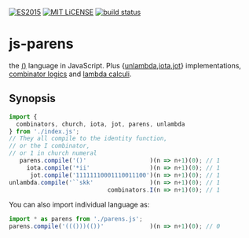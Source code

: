 [![ES2015](https://img.shields.io/badge/JavaScript-ES2015-blue.svg)](http://www.ecma-international.org/ecma-262/6.0/)
[![MIT LiCENSE](https://img.shields.io/badge/license-MIT-blue.svg)](LICENSE)
[![build status](https://secure.travis-ci.org/dankogai/js-parens.png)](http://travis-ci.org/dankogai/js-parens)


# js-parens

the [()] language in JavaScript. Plus {[unlambda],[iota],[jot]} implementations, [combinator logics] and [lambda calculi].

[()]: https://esolangs.org/wiki/()
[unlambda]: https://esolangs.org/wiki/Unlambda
[iota]: https://esolangs.org/wiki/Iota
[jot]: https://esolangs.org/wiki/Jot
[combinator logics]: https://en.wikipedia.org/wiki/Combinatory_logic
[lambda calculi]: https://en.wikipedia.org/wiki/Lambda_calculus

## Synopsis

```javascript
import {
  combinators, church, iota, jot, parens, unlambda 
} from './index.js';
// They all compile to the identity function,
// or the I combinator,
// or 1 in church numeral
   parens.compile('()'                  )(n => n+1)(0); // 1
     iota.compile('*ii'                 )(n => n+1)(0); // 1
      jot.compile('11111110001110011100')(n => n+1)(0); // 1
unlambda.compile('``skk'                )(n => n+1)(0); // 1
                            combinators.I(n => n+1)(0); // 1
```

You can also import individual language as:

```javascript
import * as parens from './parens.js';
parens.compile('((()))(())'             )(n => n+1)(0); // 0
```
